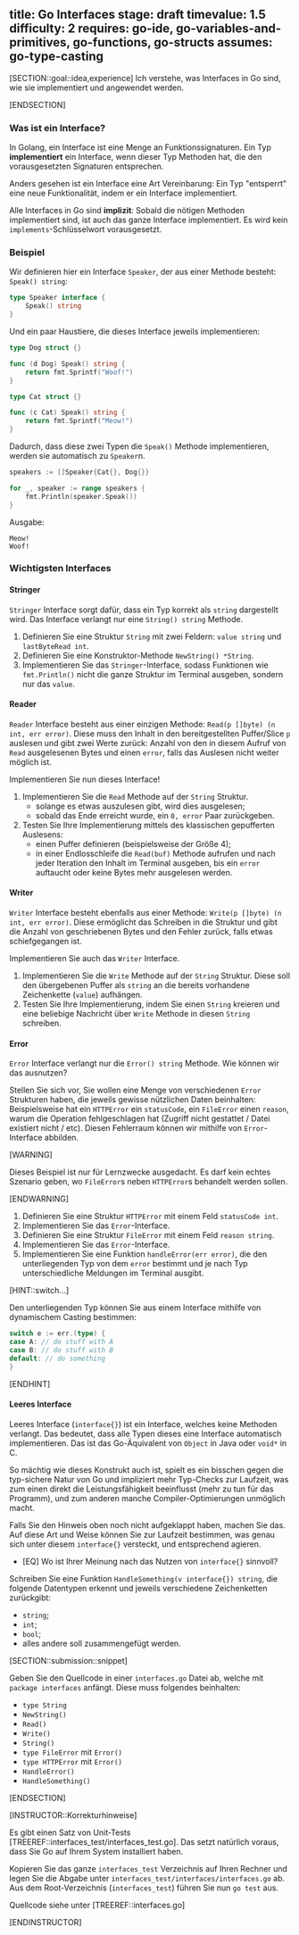 title: Go Interfaces
stage: draft
timevalue: 1.5
difficulty: 2
requires: go-ide, go-variables-and-primitives, go-functions, go-structs
assumes: go-type-casting
---

[SECTION::goal::idea,experience]
Ich verstehe, was Interfaces in Go sind, wie sie implementiert und angewendet werden.

[ENDSECTION]

### Was ist ein Interface?

In Golang, ein Interface ist eine Menge an Funktionssignaturen. Ein Typ **implementiert** ein Interface, wenn dieser Typ
Methoden hat, die den vorausgesetzten Signaturen entsprechen.

Anders gesehen ist ein Interface eine Art Vereinbarung: Ein Typ "entsperrt" eine neue Funktionalität, indem er ein 
Interface implementiert.

Alle Interfaces in Go sind **implizit**: Sobald die nötigen Methoden implementiert sind, ist auch das ganze Interface
implementiert. Es wird kein `implements`-Schlüsselwort vorausgesetzt.

### Beispiel
 
Wir definieren hier ein Interface `Speaker`, der aus einer Methode besteht: `Speak() string`:

```go
type Speaker interface {
    Speak() string
}
```

Und ein paar Haustiere, die dieses Interface jeweils implementieren:

```go
type Dog struct {}

func (d Dog) Speak() string {
    return fmt.Sprintf("Woof!")
}

type Cat struct {}

func (c Cat) Speak() string {
    return fmt.Sprintf("Meow!")
}
```

Dadurch, dass diese zwei Typen die `Speak()` Methode implementieren, werden sie automatisch zu `Speaker`n.

```go
speakers := []Speaker{Cat{}, Dog{}}

for _, speaker := range speakers {
    fmt.Println(speaker.Speak())
}

```

Ausgabe:

```
Meow!
Woof!
```

### Wichtigsten Interfaces

#### Stringer

`Stringer` Interface sorgt dafür, dass ein Typ korrekt als `string` dargestellt wird. Das Interface verlangt nur eine
`String() string` Methode.

1. Definieren Sie eine Struktur `String` mit zwei Feldern: `value string` und `lastByteRead int`.
2. Definieren Sie eine Konstruktor-Methode `NewString() *String`.
3. Implementieren Sie das `Stringer`-Interface, sodass Funktionen wie `fmt.Println()` nicht die ganze Struktur im 
   Terminal ausgeben, sondern nur das `value`.

#### Reader

`Reader` Interface besteht aus einer einzigen Methode: `Read(p []byte) (n int, err error)`. Diese muss den Inhalt in den
bereitgestellten Puffer/Slice `p` auslesen und gibt zwei Werte zurück: Anzahl von den in diesem Aufruf von `Read`
ausgelesenen Bytes und einen `error`, falls das Auslesen nicht weiter möglich ist.

Implementieren Sie nun dieses Interface!

1. Implementieren Sie die `Read` Methode auf der `String` Struktur.
    - solange es etwas auszulesen gibt, wird dies ausgelesen;
    - sobald das Ende erreicht wurde, ein `0, error` Paar zurückgeben.
2. Testen Sie Ihre Implementierung mittels des klassischen gepufferten Auslesens:
    - einen Puffer definieren (beispielsweise der Größe 4);
    - in einer Endlosschleife die `Read(buf)` Methode aufrufen und nach jeder Iteration den Inhalt im Terminal ausgeben,
      bis ein `error` auftaucht oder keine Bytes mehr ausgelesen werden.


#### Writer

`Writer` Interface besteht ebenfalls aus einer Methode: `Write(p []byte) (n int, err error)`. Diese ermöglicht das
Schreiben in die Struktur und gibt die Anzahl von geschriebenen Bytes und den Fehler zurück, falls etwas schiefgegangen
ist.

Implementieren Sie auch das `Writer` Interface.

1. Implementieren Sie die `Write` Methode auf der `String` Struktur. Diese soll den übergebenen Puffer als `string` an
   die bereits vorhandene Zeichenkette (`value`) aufhängen.
2. Testen Sie Ihre Implementierung, indem Sie einen `String` kreieren und eine beliebige Nachricht über `Write` Methode
   in diesen `String` schreiben.

#### Error

`Error` Interface verlangt nur die `Error() string` Methode. Wie können wir das ausnutzen?

Stellen Sie sich vor, Sie wollen eine Menge von verschiedenen `Error` Strukturen haben, die jeweils gewisse nützlichen 
Daten beinhalten: Beispielsweise hat ein `HTTPError` ein `statusCode`, ein `FileError` einen `reason`, warum die 
Operation fehlgeschlagen hat (Zugriff nicht gestattet / Datei existiert nicht / etc). Diesen Fehlerraum können wir 
mithilfe von `Error`-Interface abbilden.

[WARNING]

Dieses Beispiel ist nur für Lernzwecke ausgedacht. Es darf kein echtes Szenario geben, wo `FileError`s neben 
`HTTPError`s behandelt werden sollen.

[ENDWARNING]


1. Definieren Sie eine Struktur `HTTPError` mit einem Feld `statusCode int`.
2. Implementieren Sie das `Error`-Interface.
3. Definieren Sie eine Struktur `FileError` mit einem Feld `reason string`.
4. Implementieren Sie das `Error`-Interface.
5. Implementieren Sie eine Funktion `handleError(err error)`, die den unterliegenden Typ von dem `error` bestimmt und
   je nach Typ unterschiedliche Meldungen im Terminal ausgibt.

[HINT::switch...]

Den unterliegenden Typ können Sie aus einem Interface mithilfe von dynamischem Casting bestimmen:

```go
switch e := err.(type) {
case A: // do stuff with A
case B: // do stuff with B
default: // do something
}
```

[ENDHINT]

#### Leeres Interface

Leeres Interface (`interface{}`) ist ein Interface, welches keine Methoden verlangt. Das bedeutet, dass alle Typen 
dieses eine Interface automatisch implementieren. Das ist das Go-Äquivalent von `Object` in Java oder `void*` in C.

So mächtig wie dieses Konstrukt auch ist, spielt es ein bisschen gegen die typ-sichere Natur von Go und impliziert mehr 
Typ-Checks zur Laufzeit, was zum einen direkt die Leistungsfähigkeit beeinflusst (mehr zu tun für das Programm), und zum 
anderen manche Compiler-Optimierungen unmöglich macht. 

Falls Sie den Hinweis oben noch nicht aufgeklappt haben, machen Sie das. Auf diese Art und Weise können Sie zur Laufzeit
bestimmen, was genau sich unter diesem `interface{}` versteckt, und entsprechend agieren.

- [EQ] Wo ist Ihrer Meinung nach das Nutzen von `interface{}` sinnvoll?

Schreiben Sie eine Funktion `HandleSomething(v interface{}) string`, die folgende Datentypen erkennt und jeweils
verschiedene Zeichenketten zurückgibt:

- `string`;
- `int`;
- `bool`;
- alles andere soll zusammengefügt werden.

[SECTION::submission::snippet]

Geben Sie den Quellcode in einer `interfaces.go` Datei ab, welche mit `package interfaces` anfängt. Diese muss folgendes 
beinhalten:

* `type String`
* `NewString()`
* `Read()`
* `Write()`
* `String()`
* `type FileError` mit `Error()` 
* `type HTTPError` mit `Error()`
* `HandleError()`
* `HandleSomething()`

[ENDSECTION]

[INSTRUCTOR::Korrekturhinweise]

Es gibt einen Satz von Unit-Tests [TREEREF::interfaces_test/interfaces_test.go]. Das setzt natürlich voraus, dass Sie Go 
auf Ihrem System installiert haben.

Kopieren Sie das ganze `interfaces_test` Verzeichnis auf Ihren Rechner und legen Sie die Abgabe unter 
`interfaces_test/interfaces/interfaces.go` ab. Aus dem Root-Verzeichnis (`interfaces_test`) führen Sie nun `go test` 
aus.

Quellcode siehe unter [TREEREF::interfaces.go]


[ENDINSTRUCTOR]
